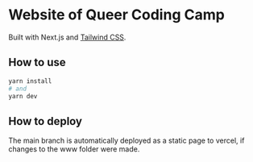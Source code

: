 # Website of Queer Coding Camp

Built with Next.js and [Tailwind CSS](https://tailwindcss.com/docs/guides/nextjs).

## How to use

```bash
yarn install
# and
yarn dev
```

## How to deploy

The main branch is automatically deployed as a static page to vercel, if changes to the www folder were made.

